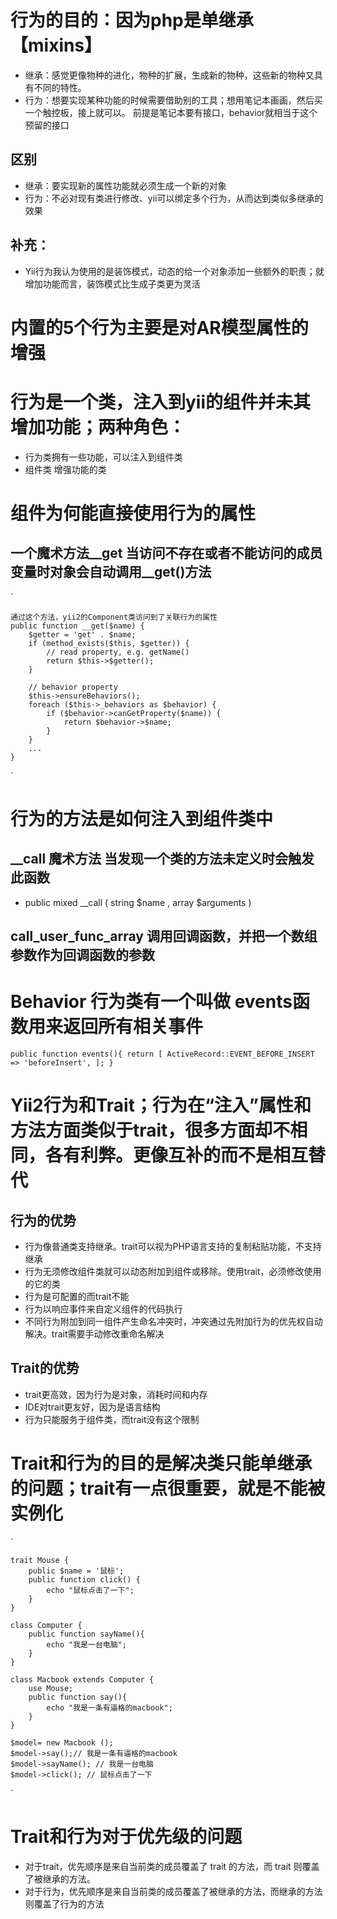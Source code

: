 # 行为的目的：因为php是单继承 【mixins】

- 继承：感觉更像物种的进化，物种的扩展，生成新的物种，这些新的物种又具有不同的特性。
- 行为：想要实现某种功能的时候需要借助别的工具；想用笔记本画画，然后买一个触控板，接上就可以。
前提是笔记本要有接口，behavior就相当于这个预留的接口

## 区别
- 继承：要实现新的属性功能就必须生成一个新的对象
- 行为：不必对现有类进行修改、yii可以绑定多个行为，从而达到类似多继承的效果

## 补充：
- Yii行为我认为使用的是装饰模式，动态的给一个对象添加一些额外的职责；就增加功能而言，装饰模式比生成子类更为灵活


# 内置的5个行为主要是对AR模型属性的增强

# 行为是一个类，注入到yii的组件并未其增加功能；两种角色：
- 行为类拥有一些功能，可以注入到组件类
- 组件类 增强功能的类

# 组件为何能直接使用行为的属性
## 一个魔术方法__get 当访问不存在或者不能访问的成员变量时对象会自动调用__get()方法
`

    通过这个方法，yii2的Component类访问到了关联行为的属性
    public function __get($name) {
        $getter = 'get' . $name;
        if (method_exists($this, $getter)) {
            // read property, e.g. getName()
            return $this->$getter();
        }
    
        // behavior property
        $this->ensureBehaviors();
        foreach ($this->_behaviors as $behavior) {
            if ($behavior->canGetProperty($name)) {
                return $behavior->$name;
            }
        }
        ...
    }
`

# 行为的方法是如何注入到组件类中
## __call 魔术方法  当发现一个类的方法未定义时会触发此函数
- public mixed __call ( string $name , array $arguments )
## call_user_func_array 调用回调函数，并把一个数组参数作为回调函数的参数

# Behavior 行为类有一个叫做 events函数用来返回所有相关事件
`
public function events(){
		return [
			ActiveRecord::EVENT_BEFORE_INSERT => 'beforeInsert',
		];
}
`

# Yii2行为和Trait；行为在“注入”属性和方法方面类似于trait，很多方面却不相同，各有利弊。更像互补的而不是相互替代
## 行为的优势
- 行为像普通类支持继承。trait可以视为PHP语言支持的复制粘贴功能，不支持继承
- 行为无须修改组件类就可以动态附加到组件或移除。使用trait，必须修改使用的它的类
- 行为是可配置的而trait不能
- 行为以响应事件来自定义组件的代码执行
- 不同行为附加到同一组件产生命名冲突时，冲突通过先附加行为的优先权自动解决。trait需要手动修改重命名解决
## Trait的优势
- trait更高效，因为行为是对象，消耗时间和内存
- IDE对trait更友好，因为是语言结构
- 行为只能服务于组件类，而trait没有这个限制

# Trait和行为的目的是解决类只能单继承的问题；trait有一点很重要，就是不能被实例化
`

    trait Mouse {
        public $name = '鼠标';
        public function click() {
            echo "鼠标点击了一下";
        }
    }
    
    class Computer {
        public function sayName(){
            echo "我是一台电脑";
        }
    }
    
    class Macbook extends Computer {
        use Mouse;
        public function say(){
            echo "我是一条有逼格的macbook";
        }
    }
    
    $model= new Macbook ();
    $model->say();// 我是一条有逼格的macbook
    $model->sayName(); // 我是一台电脑
    $model->click(); // 鼠标点击了一下
`
# Trait和行为对于优先级的问题
- 对于trait，优先顺序是来自当前类的成员覆盖了 trait 的方法，而 trait 则覆盖了被继承的方法。
- 对于行为，优先顺序是来自当前类的成员覆盖了被继承的方法，而继承的方法则覆盖了行为的方法












































